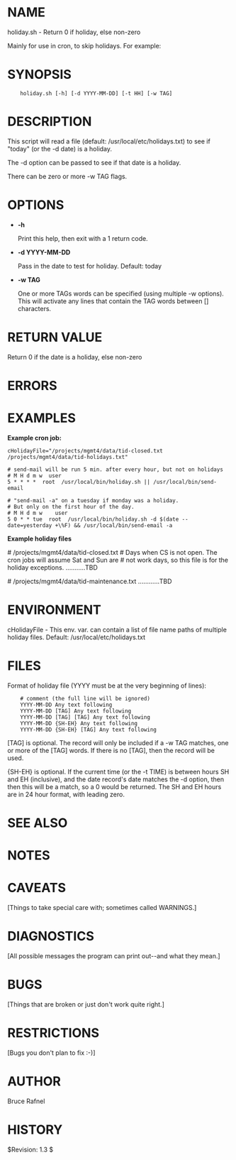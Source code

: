 # NAME

holiday.sh - Return 0 if holiday, else non-zero

Mainly for use in cron, to skip holidays.  For example:

# SYNOPSIS

        holiday.sh [-h] [-d YYYY-MM-DD] [-t HH] [-w TAG]

# DESCRIPTION

This script will read a file (default: /usr/local/etc/holidays.txt) to
see if "today" (or the -d date) is a holiday.

The -d option can be passed to see if that date is a holiday.

There can be zero or more -w TAG flags.

# OPTIONS

- **-h**

    Print this help, then exit with a 1 return code.

- **-d YYYY-MM-DD**

    Pass in the date to test for holiday.  Default: today

- **-w TAG**

    One or more TAGs words can be specified (using multiple -w options).
    This will activate any lines that contain the TAG words between \[\]
    characters.

# RETURN VALUE

Return 0 if the date is a holiday, else non-zero

# ERRORS

# EXAMPLES

**Example cron job:**

    cHolidayFile="/projects/mgmt4/data/tid-closed.txt /projects/mgmt4/data/tid-holidays.txt"

    # send-mail will be run 5 min. after every hour, but not on holidays
    # M H d m w  user
    5 * * * *  root  /usr/local/bin/holiday.sh || /usr/local/bin/send-email

    # "send-mail -a" on a tuesday if monday was a holiday.
    # But only on the first hour of the day.
    # M H d m w    user
    5 0 * * tue  root  /usr/local/bin/holiday.sh -d $(date --date=yesterday +\%F) && /usr/local/bin/send-email -a

**Example holiday files**

\# /projects/mgmt4/data/tid-closed.txt
\# Days when CS is not open. The cron jobs will assume Sat and Sun are
\# not work days, so this file is for the holiday exceptions.
...........TBD

\# /projects/mgmt4/data/tid-maintenance.txt
............TBD

# ENVIRONMENT

cHolidayFile - This env. var. can contain a list of file name paths of
multiple holiday files.  Default: /usr/local/etc/holidays.txt

# FILES

Format of holiday file (YYYY must be at the very beginning of lines):

        # comment (the full line will be ignored)
        YYYY-MM-DD Any text following
        YYYY-MM-DD [TAG] Any text following
        YYYY-MM-DD [TAG] [TAG] Any text following
        YYYY-MM-DD {SH-EH} Any text following
        YYYY-MM-DD {SH-EH} [TAG] Any text following

\[TAG\] is optional.  The record will only be included if a -w TAG
matches, one or more of the \[TAG\] words.  If there is no \[TAG\], then
the record will be used.

{SH-EH} is optional. If the current time (or the -t TIME) is between
hours SH and EH (inclusive), and the date record's date matches the -d
option, then then this will be a match, so a 0 would be returned.  The
SH and EH hours are in 24 hour format, with leading zero.

# SEE ALSO

# NOTES

# CAVEATS

\[Things to take special care with; sometimes called WARNINGS.\]

# DIAGNOSTICS

\[All possible messages the program can print out--and what they mean.\]

# BUGS

\[Things that are broken or just don't work quite right.\]

# RESTRICTIONS

\[Bugs you don't plan to fix :-)\]

# AUTHOR

Bruce Rafnel

# HISTORY

$Revision: 1.3 $
